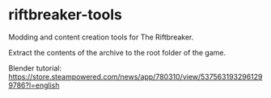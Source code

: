 # riftbreaker-tools

Modding and content creation tools for The Riftbreaker.

Extract the contents of the archive to the root folder of the game.

Blender tutorial:
https://store.steampowered.com/news/app/780310/view/5375631932961299786?l=english
